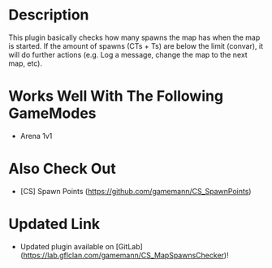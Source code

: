 # Description
This plugin basically checks how many spawns the map has when the map is started. If the amount of spawns (CTs + Ts) are below the limit (convar), it will do further actions (e.g. Log a message, change the map to the next map, etc).

# Works Well With The Following GameModes
* Arena 1v1

# Also Check Out
* [CS] Spawn Points (https://github.com/gamemann/CS_SpawnPoints)

# Updated Link
* Updated plugin available on [GitLab] (https://lab.gflclan.com/gamemann/CS_MapSpawnsChecker)!